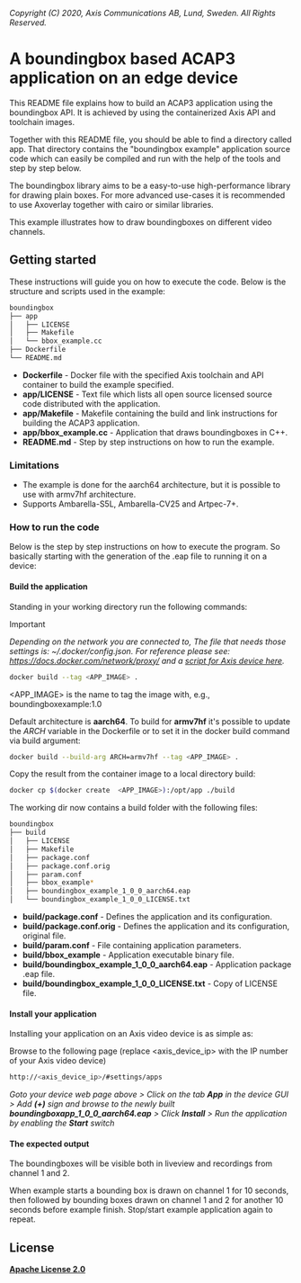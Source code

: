 *Copyright (C) 2020, Axis Communications AB, Lund, Sweden. All Rights Reserved.*

# A boundingbox based ACAP3 application on an edge device
This README file explains how to build an ACAP3 application using the boundingbox API. It is achieved by using the containerized Axis API and toolchain images.

Together with this README file, you should be able to find a directory called app. That directory contains the "boundingbox example" application source code which can easily be compiled and run with the help of the tools and step by step below.

The boundingbox library aims to be a easy-to-use high-performance library for drawing plain boxes. For more advanced use-cases it is recommended to use Axoverlay together with cairo or similar libraries.

This example illustrates how to draw boundingboxes on different video channels.

## Getting started
These instructions will guide you on how to execute the code. Below is the structure and scripts used in the example:

```bash
boundingbox
├── app
│   ├── LICENSE
│   ├── Makefile
│   └── bbox_example.cc
├── Dockerfile
└── README.md
```

* **Dockerfile** - Docker file with the specified Axis toolchain and API container to build the example specified.
* **app/LICENSE** - Text file which lists all open source licensed source code distributed with the application.
* **app/Makefile** - Makefile containing the build and link instructions for building the ACAP3 application.
* **app/bbox_example.cc** - Application that draws boundingboxes in C++.
* **README.md** - Step by step instructions on how to run the example.

### Limitations
* The example is done for the aarch64 architecture, but it is possible to use with armv7hf architecture.
* Supports Ambarella-S5L, Ambarella-CV25 and Artpec-7+.

### How to run the code
Below is the step by step instructions on how to execute the program. So basically starting with the generation of the .eap file to running it on a device:

#### Build the application
Standing in your working directory run the following commands:

> [!IMPORTANT]
> *Depending on the network you are connected to,
The file that needs those settings is: *~/.docker/config.json.*
For reference please see: https://docs.docker.com/network/proxy/ and a
[script for Axis device here](../FAQs.md#HowcanIset-upnetworkproxysettingsontheAxisdevice?).*

```bash
docker build --tag <APP_IMAGE> .
```

<APP_IMAGE> is the name to tag the image with, e.g., boundingboxexample:1.0

Default architecture is **aarch64**. To build for **armv7hf** it's possible to
update the *ARCH* variable in the Dockerfile or to set it in the docker build
command via build argument:
```bash
docker build --build-arg ARCH=armv7hf --tag <APP_IMAGE> .
```

Copy the result from the container image to a local directory build:

```bash
docker cp $(docker create  <APP_IMAGE>):/opt/app ./build
```

The working dir now contains a build folder with the following files:

```bash
boundingbox
├── build
│   ├── LICENSE
│   ├── Makefile
│   ├── package.conf
│   ├── package.conf.orig
│   ├── param.conf
│   ├── bbox_example*
│   ├── boundingbox_example_1_0_0_aarch64.eap
│   └── boundingbox_example_1_0_0_LICENSE.txt
```

* **build/package.conf** - Defines the application and its configuration.
* **build/package.conf.orig** - Defines the application and its configuration, original file.
* **build/param.conf** - File containing application parameters.
* **build/bbox_example** - Application executable binary file.
* **build/boundingbox_example_1_0_0_aarch64.eap** - Application package .eap file.
* **build/boundingbox_example_1_0_0_LICENSE.txt** - Copy of LICENSE file.

#### Install your application
Installing your application on an Axis video device is as simple as:

Browse to the following page (replace <axis_device_ip> with the IP number of your Axis video device)

```bash
http://<axis_device_ip>/#settings/apps
```

*Goto your device web page above > Click on the tab **App** in the device GUI > Add **(+)** sign and browse to
the newly built **boundingboxapp_1_0_0_aarch64.eap** > Click **Install** > Run the application by enabling the **Start** switch*

#### The expected output
The boundingboxes will be visible both in liveview and recordings from channel 1 and 2.

When example starts a bounding box is drawn on channel 1 for 10 seconds, then followed by bounding boxes drawn on channel 1 and 2 for another 10 seconds before example finish. Stop/start example application again to repeat.

## License
**[Apache License 2.0](../LICENSE)**